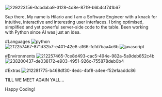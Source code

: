 ![229223156-0cbdaba9-3128-4d8e-8719-b6b4cf741b67](https://github.com/HilarioNengareJr/HilarioNengareJr/assets/38634516/c7d12b02-928e-4d4f-bf8f-cf4280349b43)

Sup there, My name is Hilario and I am a Software Engineer with a knack for intuitive, interactive and interesting user interfaces. I bring optimised, simplified and yet powerful server-side code to the table. Been working with Python since AI was just an idea. 

#Languages
![python](https://github.com/HilarioNengareJr/HilarioNengareJr/assets/38634516/6b66557c-c21c-4bc1-8709-170ff1a915f9)
![212257467-871d32b7-e401-42e8-a166-fcfd7baa4c6b](https://github.com/HilarioNengareJr/HilarioNengareJr/assets/38634516/4df48936-9745-4032-9e7f-aff2578dea6a)
![javascript](https://github.com/HilarioNengareJr/HilarioNengareJr/assets/38634516/e46bc34e-0ccb-4612-a698-f1d44846c911)

#Environments
![212257465-7ce8d493-cac5-494e-982a-5a9deb852c4b](https://github.com/HilarioNengareJr/HilarioNengareJr/assets/38634516/75d4983b-aa20-41a3-9fb9-43caa0427e3c)
![238200437-de038172-e903-4951-926c-755878deb0b4](https://github.com/HilarioNengareJr/HilarioNengareJr/assets/38634516/c331d03b-a446-446a-8b86-6fbb4ce3e5dc)

#Extras
![212281775-b468df30-4edc-4bf8-a4ee-f52e1aaddc86](https://github.com/HilarioNengareJr/HilarioNengareJr/assets/38634516/4778df3a-a9c0-4c60-ac90-3eafa2bfac5f)



TILL WE MEET AGAIN YALL...

Happy Coding!





